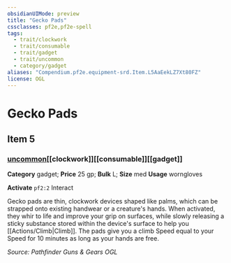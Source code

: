 ```yaml
---
obsidianUIMode: preview
title: "Gecko Pads"
cssclasses: pf2e,pf2e-spell
tags:
  - trait/clockwork
  - trait/consumable
  - trait/gadget
  - trait/uncommon
  - category/gadget
aliases: "Compendium.pf2e.equipment-srd.Item.L5AaEekLZ7Xt80FZ"
license: OGL
---
```

# Gecko Pads
## Item 5
### [uncommon](uncommon "Uncommon Rarity Trait")[[clockwork]][[consumable]][[gadget]]

**Category** gadget; 
**Price** 25 gp; 
**Bulk** L; **Size** med
**Usage** worngloves

**Activate** `pf2:2` Interact

Gecko pads are thin, clockwork devices shaped like palms, which can be strapped onto existing handwear or a creature's hands. When activated, they whir to life and improve your grip on surfaces, while slowly releasing a sticky substance stored within the device's surface to help you [[Actions/Climb|Climb]]. The pads give you a climb Speed equal to your Speed for 10 minutes as long as your hands are free.

*Source: Pathfinder Guns & Gears*
*OGL*